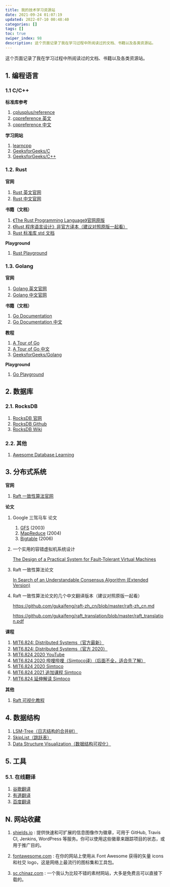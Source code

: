 ```yaml
---
title: 我的技术学习资源站
date: 2021-09-24 01:07:19
updated: 2022-07-10 00:48:40
categories: []
tags: []
toc: true
swiper_index: 98
description: 这个页面记录了我在学习过程中所阅读过的文档、书籍以及各类资源站。
---
```


这个页面记录了我在学习过程中所阅读过的文档、书籍以及各类资源站。

<!--more-->

## 1. 编程语言

### 1.1 C/C++

**标准库参考**

1. [cplusplus/reference](http://www.cplusplus.com/reference/)
2. [cppreference 英文](https://en.cppreference.com/)
3. [cppreference 中文](https://zh.cppreference.com/)

**学习网站**

1. [learncpp](https://www.learncpp.com/)
2. [GeeksforGeeks/C](https://www.geeksforgeeks.org/c-programming-language/)
3. [GeeksforGeeks/C++](https://www.geeksforgeeks.org/c-plus-plus/)

### 1.2. Rust

**官网**

1. [Rust 英文官网](https://www.rust-lang.org/)
2. [Rust 中文官网](https://www.rust-lang.org/zh-CN/)

**书籍（文档）**

1. [《The Rust Programming Language》官网原版](https://doc.rust-lang.org/book/#the-rust-programming-language)
2. [《Rust 程序语言设计》非官方译本（建议对照原版一起看）](https://kaisery.github.io/trpl-zh-cn/)
3. [Rust 标准库 std 文档](https://doc.rust-lang.org/stable/std/)

**Playground**

1. [Rust Playground](https://play.rust-lang.org/)

### 1.3. Golang

**官网**

1. [Golang 英文官网](https://go.dev/)
2. [Golang 中文官网](https://go-zh.org/)

**书籍（文档）**

1. [Go Documentation](https://go.dev/doc/)
2. [Go Documentation 中文](https://go-zh.org/doc/)

**教程**

1. [A Tour of Go](https://go.dev/tour/welcome/1)
2. [A Tour of Go 中文](https://tour.go-zh.org/)
3. [GeeksforGeeks/Golang](https://www.geeksforgeeks.org/golang/)

**Playground**

1. [Go Playground](https://go.dev/play/)

## 2. 数据库

### 2.1. RocksDB

1. [RocksDB 官网](https://rocksdb.org/)
2. [RocksDB Github](https://github.com/facebook/rocksdb)
3. [RocksDB Wiki](https://github.com/facebook/rocksdb/wiki)

### 2.2. 其他

1. [Awesome Database Learning](https://github.com/pingcap/awesome-database-learning)

## 3. 分布式系统

**官网**

1. [Raft 一致性算法官网](https://raft.github.io/)

**论文**

1. Google 三驾马车 论文
   
   1. [GFS](https://storage.googleapis.com/pub-tools-public-publication-data/pdf/035fc972c796d33122033a0614bc94cff1527999.pdf) (2003)
   2. [MapReduce](https://storage.googleapis.com/pub-tools-public-publication-data/pdf/16cb30b4b92fd4989b8619a61752a2387c6dd474.pdf) (2004)
   3. [Bigtable](https://storage.googleapis.com/pub-tools-public-publication-data/pdf/68a74a85e1662fe02ff3967497f31fda7f32225c.pdf) (2006)

2. 一个实用的容错虚拟机系统设计
   
   [The Design of a Practical System for Fault-Tolerant Virtual Machines](http://nil.csail.mit.edu/6.824/2020/papers/vm-ft.pdf)

3. Raft 一致性算法论文
   
   [In Search of an Understandable Consensus Algorithm (Extended Version)](http://nil.csail.mit.edu/6.824/2017/papers/raft-extended.pdf)

4. Raft 一致性算法论文的几个中文翻译版本（建议对照原版一起看）
   
   https://github.com/gukaifeng/raft-zh_cn/blob/master/raft-zh_cn.md
   
   https://github.com/gukaifeng/raft_translation/blob/master/raft_translation.pdf

**课程**

1. [MIT6.824: Distributed Systems（官方最新）](https://pdos.csail.mit.edu/6.824/)
2. [MIT6.824: Distributed Systems（官方 2020）](http://nil.csail.mit.edu/6.824/2020/)
3. [MIT6.824 2020 YouTube](https://www.youtube.com/playlist?list=PLrw6a1wE39_tb2fErI4-WkMbsvGQk9_UB)
4. [MIT6.824 2020 哔哩哔哩（Simtoco译）（后面不全，适合先了解）](https://www.bilibili.com/video/av91748150)
5. [MIT6.824 2020 Simtoco](https://www.simtoco.com/#/albums?id=1000019)
6. [MIT6.824 2021 追加课程 Simtoco](https://www.simtoco.com/#/albums?id=1000044)
7. [MIT6.824 延伸解读 Simtoco](https://www.simtoco.com/#/albums?id=1000046)

**其他**

1. [Raft 可视化教程](http://thesecretlivesofdata.com/raft/)

## 4. 数据结构

1. [LSM-Tree（日志结构的合并树）](https://www.cs.umb.edu/~poneil/lsmtree.pdf)
2. [SkipList（跳跃表）](https://15721.courses.cs.cmu.edu/spring2018/papers/08-oltpindexes1/pugh-skiplists-cacm1990.pdf)
3. [Data Structure Visualization（数据结构可视化）](https://www.cs.usfca.edu/~galles/visualization/Algorithms.html)

## 5. 工具

### 5.1. 在线翻译

1. [谷歌翻译](https://translate.google.com/)
2. [有道翻译](https://fanyi.youdao.com/)
3. [百度翻译](https://fanyi.baidu.com/)

## N. 网站收藏

1. [shields.io](https://shields.io/) : 提供快速和可扩展的信息图像作为徽章，可用于 GitHub, Travis CI, Jenkins, WordPress 等服务。你可以使用这些徽章来跟踪项目的状态，或用于推广目的。

2. [fontawesome.com](https://fontawesome.com/) : 在你的网站上使用从 Font Awesome 获得的矢量 icons 和社交 logo，这是网络上最流行的图标集和工具包。

3. [sc.chinaz.com](https://sc.chinaz.com/) : 一个我认为比较不错的素材网站，大多是免费且可以直接下载的。